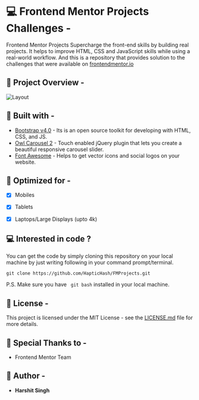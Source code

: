 # :computer: Frontend Mentor Projects Challenges -

Frontend Mentor Projects Supercharge the front-end skills by building real projects.
It helps to improve HTML, CSS and JavaScript skills while using a real-world workflow. And this is a repository that provides solution to the challenges that were available on [frontendmentor.io](https://www.frontendmentor.io/)


##  :mag_right: Project Overview -
![Layout](https://HapticHash.github.io/FMProjects/assets/images/overview.png)


## :hammer: Built with -

* [Bootstrap v4.0](https://getbootstrap.com/docs/4.0/getting-started/introduction/) - Its is an open source toolkit for developing with HTML, CSS, and JS.
* [Owl Carousel 2](https://owlcarousel2.github.io/OwlCarousel2/) - Touch enabled jQuery plugin that lets you create a beautiful responsive carousel slider.
* [Font Awesome](https://fontawesome.com/) - Helps to get vector icons and social logos on your website.


##  :checkered_flag: Optimized for -
- [x] Mobiles
- [x] Tablets
- [x] Laptops/Large Displays (upto 4k)


##   :computer: Interested in code ?

You can get the code by simply cloning this repository on your local machine by just writing following in your command prompt/terminal. 
```
git clone https://github.com/HapticHash/FMProjects.git
```
P.S. Make sure you have ``` git bash``` installed in your local machine.


## :page_with_curl: License -

This project is licensed under the MIT License - see the [LICENSE.md](LICENSE.md) file for more details.


## :confetti_ball: Special Thanks to -

- Frontend Mentor Team


## :pencil: Author -

- **Harshit Singh**


